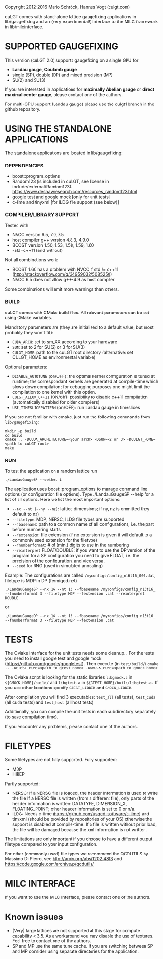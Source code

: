 Copyright 2012-2016 Mario Schröck, Hannes Vogt (culgt.com)

cuLGT comes with stand-alone lattice gaugefixing applications in lib/gaugefixing and
an (very experimental!) interface to the MILC framework in lib/milcinterface.


# SUPPORTED GAUGEFIXING #
This version (cuLGT 2.0) supports gaugefixing on a single GPU for

* **Landau gauge**, **Coulomb gauge** 
* single (SP), double (DP) and mixed precision (MP)
* SU(2) and SU(3)

If you are interested in applications for **maximally Abelian gauge** or **direct maximal center gauge**,
please contact one of the authors.

For multi-GPU support (Landau gauge) please use the culgt1 branch in the github repository.

# USING THE STANDALONE APPLICATIONS #
The standalone applications are located in lib/gaugefixing:

### DEPENDENCIES ###
* boost::program_options
* Random123 (is included in cuLGT, see license in include/external/Random123): https://www.deshawresearch.com/resources_random123.html
* google test and google mock [only for unit tests]
* c-lime and tinyxml [for ILDG file support (see below)]

### COMPILER/LIBRARY SUPPORT ###
Tested with

* NVCC version 6.5, 7.0, 7.5
* host compiler g++ version 4.8.3, 4.9.0
* BOOST version 1.50, 1.53, 1.58, 1.59, 1.60 
* -std=c++11 (and without)

Not all combinations work:

* BOOST 1.60 has a problem with NVCC if std != c++11 (http://stackoverflow.com/q/34959032/5085250)
* NVCC 6.5 does not allow g++-4.9 as host compiler

Some combinations will emit more warnings than others.

### BUILD ###

cuLGT comes with CMake build files. All relevant parameters can be set using CMake variables.

Mandatory parameters are (they are initialized to a default value, but most probably they won't fit):

* `CUDA_ARCH`: set to sm_XX according to your hardware
* `SUN`: set to 2 for SU(2) or 3 for SU(3)
* `CULGT_HOME`: path to the cuLGT root directory (alternative: set CULGT_HOME as environmental variable)

Optional parameters:

* `DISABLE_AUTOTUNE` (on/OFF): the optimal kernel configuration is tuned at runtime; the correspondant
   kernels are generated at compile-time which slows down compilation; for debugging purposes one might
   limit the compilation to one kernel with this option.
* `CULGT_ALLOW_C++11` (ON/off): possibility to disable c++11 compilation (automatically disabled for older compilers)
* `USE_TIMESLICEPATTERN` (on/OFF): run Landau gauge in timeslices

If you are not familiar with cmake, just run the following commands from `lib/gaugefixing`:


```
mkdir -p build
cd build
cmake .. -DCUDA_ARCHITECTURE=<your arch> -DSUN=<2 or 3> -DCULGT_HOME=<path to cuLGT root>
make
```

 
### RUN ###

To test the application on a random lattice run

```
./LandauGaugeSP --sethot 1
```

The application uses boost::program_options to manage command line options (or configuration file options).
Type ./LandauGaugeSP --help for a list of all options. Here we list the most important options:

* `--nx --nt (--ny --nz)`: lattice dimensions; if ny, nz is ommitted they default to nx)
* `--filetype`: MDP, NERSC, ILDG file types are supported
* `--fbasename`: path to a common name of all configurations, i.e. the part before numbering starts
* `--fextension`: file extension (if no extension is given it will default to a commonly used extension for the filetype)
* `--fnumberformat`: # of (min.) digits to use in the numbering
* `--reinterpret` FLOAT/DOUBLE: if you want to use the DP version of the program for a SP configuration you need to give FLOAT,
   i.e. the precision of the configuration, and vice versa.
* `--seed` for RNG (used in simulated annealing)

Example:
The configurations are called `/myconfigs/config_n16t16_000.dat`, filetype is MDP in DP (fermiqcd.net)

```
./LandauGaugeSP --nx 16 --nt 16 --fbasename /myconfigs/config_n16t16_ --fnumberformat 3 --filetype MDP --fextension .dat --reinterpret DOUBLE
```

or

```
./LandauGaugeDP --nx 16 --nt 16 --fbasename /myconfigs/config_n16t16_ --fnumberformat 3 --filetype MDP --fextension .dat
```

# TESTS #

The CMake interface for the unit tests needs some cleanup...
For the tests you need to install google test and google mock (https://github.com/google/googletest).
Then execute (in `test/build/`)
`cmake .. -DGTEST_HOME=<path to gtest home> -DGMOCK_HOME=<path to gmock home>`

The CMake script is looking for the static libraries `libgmock.a` in `${GMOCK_HOME}/build/` and `libgtest.a` in `${GTEST_HOME}/build/libgtest.a.`
If you use other locations specify `GTEST_LIBDIR` and `GMOCK_LIBDIR`.

After compilation you will find 3 executables: `test_all` (all tests), `test_cuda` (all cuda tests) and `test_host` (all host tests)

Additionally, you can compile the unit tests in each subdirectory separately (to save compilation time).

If you encounter any problems, please contact one of the authors.


# FILETYPES #

Some filetypes are not fully supported.
Fully supported:

* MDP
* HIREP

Partly supported:

* NERSC: If a NERSC file is loaded, the header information is used to write the file
          If a NERSC file is written (from a different file), only parts of the header information is written: DATATYPE, DIMENSION_X, FLOATING_POINT; other
          header information is set to 0 or n/a.
* ILDG:  Needs c-lime (https://github.com/usqcd-software/c-lime) and tinyxml (should be provided by repositories of your OS) otherwise the support is disabled
          at compile-time.
          If a file is written without prior load, the file will be damaged because the xml information is not written.

The limitations are only important if you choose to have a different output filetype compared to your input configuration.

For other (commonly used) file types we recommend the QCDUTILS by Massimo Di Pierro, see http://arxiv.org/abs/1202.4813 and https://code.google.com/archive/p/qcdutils/


# MILC INTERFACE #

If you want to use the MILC interface, please contact one of the authors.


# Known issues #

* (Very) large lattices are not supported at this stage for compute capability < 3.5. As a workaround you may disable the use of textures. Feel free to contact one of the authors.
* SP and MP use the same tune cache. If you are switching between SP and MP consider using separate directories for the application.